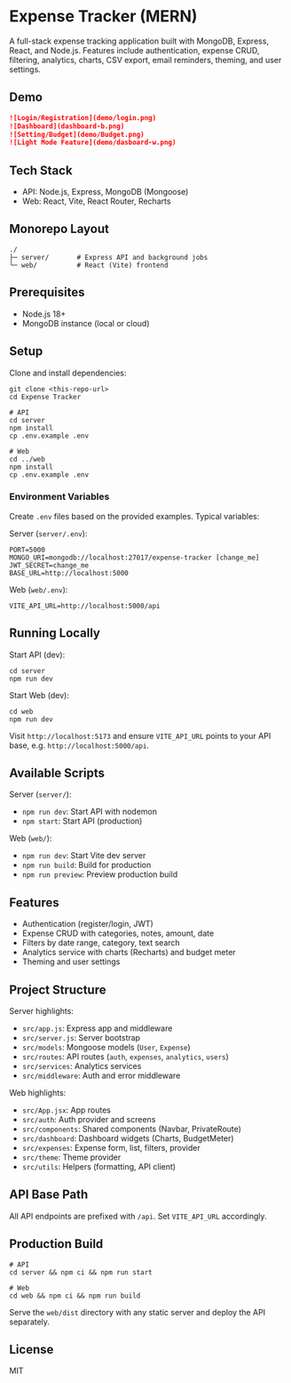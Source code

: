 # Expense Tracker (MERN)

A full-stack expense tracking application built with MongoDB, Express, React, and Node.js. Features include authentication, expense CRUD, filtering, analytics, charts, CSV export, email reminders, theming, and user settings.

## Demo

```md
![Login/Registration](demo/login.png)
![Dashboard](dashboard-b.png)
![Setting/Budget](demo/Budget.png)
![Light Mode Feature](demo/dasboard-w.png)
```

## Tech Stack
- API: Node.js, Express, MongoDB (Mongoose)
- Web: React, Vite, React Router, Recharts

## Monorepo Layout
```
./
├─ server/       # Express API and background jobs
└─ web/          # React (Vite) frontend
```

## Prerequisites
- Node.js 18+
- MongoDB instance (local or cloud)

## Setup
Clone and install dependencies:
```
git clone <this-repo-url>
cd Expense Tracker

# API
cd server
npm install
cp .env.example .env

# Web
cd ../web
npm install
cp .env.example .env
```

### Environment Variables

Create `.env` files based on the provided examples. Typical variables:

Server (`server/.env`):
```
PORT=5000
MONGO_URI=mongodb://localhost:27017/expense-tracker [change_me]
JWT_SECRET=change_me
BASE_URL=http://localhost:5000
```

Web (`web/.env`):
```
VITE_API_URL=http://localhost:5000/api
```

## Running Locally

Start API (dev):
```
cd server
npm run dev
```

Start Web (dev):
```
cd web
npm run dev
```

Visit `http://localhost:5173` and ensure `VITE_API_URL` points to your API base, e.g. `http://localhost:5000/api`.

## Available Scripts

Server (`server/`):
- `npm run dev`: Start API with nodemon
- `npm start`: Start API (production)

Web (`web/`):
- `npm run dev`: Start Vite dev server
- `npm run build`: Build for production
- `npm run preview`: Preview production build

## Features
- Authentication (register/login, JWT)
- Expense CRUD with categories, notes, amount, date
- Filters by date range, category, text search
- Analytics service with charts (Recharts) and budget meter
- Theming and user settings

## Project Structure

Server highlights:
- `src/app.js`: Express app and middleware
- `src/server.js`: Server bootstrap
- `src/models`: Mongoose models (`User`, `Expense`)
- `src/routes`: API routes (`auth`, `expenses`, `analytics`, `users`)
- `src/services`: Analytics services
- `src/middleware`: Auth and error middleware

Web highlights:
- `src/App.jsx`: App routes
- `src/auth`: Auth provider and screens
- `src/components`: Shared components (Navbar, PrivateRoute)
- `src/dashboard`: Dashboard widgets (Charts, BudgetMeter)
- `src/expenses`: Expense form, list, filters, provider
- `src/theme`: Theme provider
- `src/utils`: Helpers (formatting, API client)

## API Base Path
All API endpoints are prefixed with `/api`. Set `VITE_API_URL` accordingly.

## Production Build
```
# API
cd server && npm ci && npm run start

# Web
cd web && npm ci && npm run build
```
Serve the `web/dist` directory with any static server and deploy the API separately.

## License
MIT
